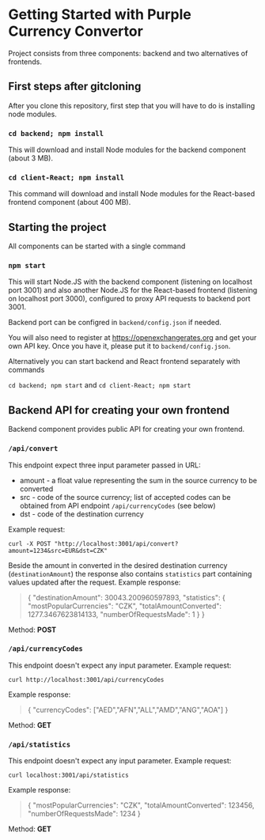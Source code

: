 # Getting Started with Purple Currency Convertor

Project consists from three components: backend and two alternatives of frontends.

## First steps after gitcloning

After you clone this repository, first step that you will have to do is installing node modules.

### `cd backend; npm install`

This will download and install Node modules for the backend component (about 3 MB).

### `cd client-React; npm install`

This command will download and install Node modules for the React-based frontend component (about 400 MB).

## Starting the project

All components can be started with a single command 

### `npm start`

This will start Node.JS with the backend component (listening on localhost port 3001) and also another Node.JS for the React-based frontend (listening on localhost port 3000), configured to proxy API requests to backend port 3001.

Backend port can be configred in `backend/config.json` if needed.

You will also need to register at https://openexchangerates.org and get your own API key. Once you have it, please put it to `backend/config.json`.

Alternatively you can start backend and React frontend separately with commands

`cd backend; npm start`
and
`cd client-React; npm start`

## Backend API for creating your own frontend

Backend component provides public API for creating your own frontend.

### `/api/convert`

This endpoint expect three input parameter passed in URL:
* amount - a float value representing the sum in the source currency to be converted
* src - code of the source currency; list of accepted codes can be obtained from API endpoint `/api/currencyCodes` (see below)
* dst - code of the destination currency

Example request:

`curl -X POST "http://localhost:3001/api/convert?amount=1234&src=EUR&dst=CZK"`

Beside the amount in converted in the desired destination currency (`destinationAmount`) the response also contains `statistics` part containing values updated after the request. Example response:

>{
>    "destinationAmount": 30043.200960597893,
>    "statistics": {
>        "mostPopularCurrencies": "CZK",
>        "totalAmountConverted": 1277.3467623814133,
>        "numberOfRequestsMade": 1
>    }
>}

Method: **POST**

### `/api/currencyCodes`

This endpoint doesn't expect any input parameter. Example request:

`curl http://localhost:3001/api/currencyCodes`

Example response:

>{
>    "currencyCodes": ["AED","AFN","ALL","AMD","ANG","AOA"]
>}

Method: **GET**

### `/api/statistics`

This endpoint doesn't expect any input parameter. Example request:

`curl localhost:3001/api/statistics`

Example response:

>{
>    "mostPopularCurrencies": "CZK",
>    "totalAmountConverted": 123456,
>    "numberOfRequestsMade": 1234
>}

Method: **GET**